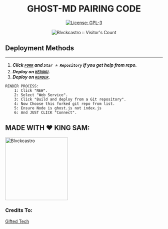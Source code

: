 <h1 align="center"> GHOST-MD PAIRING CODE </h1>

  <html>
   <body>
  <p align="center">  
  <a aria-label="FORK" href="https://github.com/Blvckcastro/ghost-md-session/fork" target="_blank">
    <img alt="License: GPL-3" src="https://img.shields.io/github/stars/Blvckcastro/ghost-md-session?style=social" target="_blank" />
  </a>
  </p>
    <p align="center"><img src="https://profile-counter.glitch.me/{Blvckcastro}/count.svg" alt="Blvckcastro :: Visitor's Count" /></p>
     
     
  </body>
</html>


## Deployment Methods
---
1.  ***Click [`FORK`](https://github.com/Samue-l1/Pair/fork) and `Star ⭐ Repository` if you get help from repo.***
2.  ***Deploy on [`HEROKU`](https://dashboard.heroku.com/new?template=https://github.com/Samue-l1/Pair).***
3. ***Deploy on [`RENDER`](https://dashboard.render.com/login).***
```
RENDER PROCESS:
    1: Click "NEW".
    2: Select "Web Service".
    3: Click "Build and deploy from a Git repository".
    4: Now Choose this forked git repo from list.
    5: Ensure Node is ghost.js not index.js
    6: And JUST CLICK "Connect". 
```


## MADE WITH ❤️ KING SAM:
 <a href="https://github.com/Blvckcastro"><img src="https://github.com/Blvckcastro.png" width="200" height="200" alt="Blvckcastro"/></a>

 ### Credits To:
 [Gifted Tech](https://github.com/mouricedevs)
